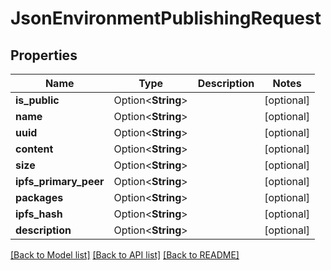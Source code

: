 # JsonEnvironmentPublishingRequest

## Properties

Name | Type | Description | Notes
------------ | ------------- | ------------- | -------------
**is_public** | Option<**String**> |  | [optional]
**name** | Option<**String**> |  | [optional]
**uuid** | Option<**String**> |  | [optional]
**content** | Option<**String**> |  | [optional]
**size** | Option<**String**> |  | [optional]
**ipfs_primary_peer** | Option<**String**> |  | [optional]
**packages** | Option<**String**> |  | [optional]
**ipfs_hash** | Option<**String**> |  | [optional]
**description** | Option<**String**> |  | [optional]

[[Back to Model list]](../README.md#documentation-for-models) [[Back to API list]](../README.md#documentation-for-api-endpoints) [[Back to README]](../README.md)


